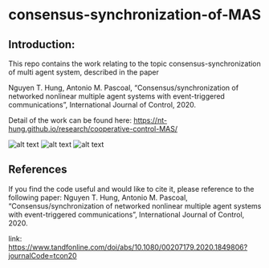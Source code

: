 # consensus-synchronization-of-MAS

## Introduction:

This repo contains the work relating to the topic consensus-synchronization of multi agent system, described in the paper

Nguyen T. Hung, Antonio M. Pascoal, “Consensus/synchronization of networked nonlinear multiple agent systems with event-triggered communications”, International Journal of Control, 2020.

Detail of the work can be found here: https://nt-hung.github.io/research/cooperative-control-MAS/

![alt text](https://github.com/hungrepo/consensus-synchronization-of-MAS/blob/master/IJC2020/x3.png?raw=true)
![alt text](https://github.com/hungrepo/consensus-synchronization-of-MAS/blob/master/IJC2020/x4.png?raw=true)
![alt text](https://github.com/hungrepo/consensus-synchronization-of-MAS/blob/master/IJC2020/ETC_function.png?raw=true)

## References

If you find the code useful and would like to cite it, please reference to the following paper:
Nguyen T. Hung, Antonio M. Pascoal, “Consensus/synchronization of networked nonlinear multiple agent systems with event-triggered communications”, International Journal of Control, 2020.

link: https://www.tandfonline.com/doi/abs/10.1080/00207179.2020.1849806?journalCode=tcon20


